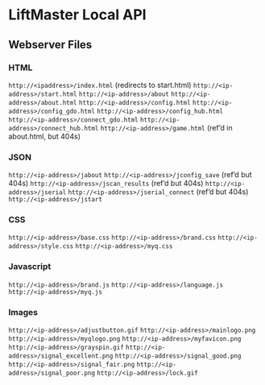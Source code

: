 # LiftMaster Local API

## Webserver Files
### HTML
`http://<ipaddress>/index.html` (redirects to start.html)
`http://<ip-address>/start.html`
`http://<ip-address>/about`
`http://<ip-address>/about.html`
`http://<ip-address>/config.html`
`http://<ip-address>/config_gdo.html`
`http://<ip-address>/config_hub.html`
`http://<ip-address>/connect_gdo.html`
`http://<ip-address>/connect_hub.html`
`http://<ip-address>/game.html` (ref’d in about.html, but 404s)

###  JSON
`http://<ip-address>/jabout`
`http://<ip-address>/jconfig_save` (ref’d but 404s)
`http://<ip-address>/jscan_results` (ref’d but 404s)
`http://<ip-address>/jserial`
`http://<ip-address>/jserial_connect` (ref’d but 404s)
`http://<ip-address>/jstart`

### CSS
`http://<ip-address>/base.css`
`http://<ip-address>/brand.css`
`http://<ip-address>/style.css`
`http://<ip-address>/myq.css`

### Javascript
`http://<ip-address>/brand.js`
`http://<ip-address>/language.js`
`http://<ip-address>/myq.js`

### Images
`http://<ip-address>/adjustbutton.gif`
`http://<ip-address>/mainlogo.png`
`http://<ip-address>/myqlogo.png`
`http://<ip-address>/myfavicon.png`
`http://<ip-address>/grayspin.gif`
`http://<ip-address>/signal_excellent.png`
`http://<ip-address>/signal_good.png`
`http://<ip-address>/signal_fair.png`
`http://<ip-address>/signal_poor.png`
`http://<ip-address>/lock.gif`
